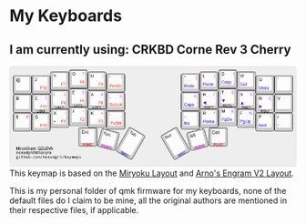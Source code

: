 # My Keyboards
## I am currently using: CRKBD Corne Rev 3 Cherry
![keyboard layout](https://github.com/hexxdgrl/lyra-keymaps/blob/dev/img/lyra-miryogram-3x6.png)
This keymap is based on the [Miryoku Layout](https://github.com/manna-harbour/miryoku) and [Arno's Engram V2 Layout](https://engram.dev/).



This is my personal folder of qmk firmware for my keyboards, none of the default files do I claim to be mine, all the original authors are mentioned in their respective files, if applicable.
